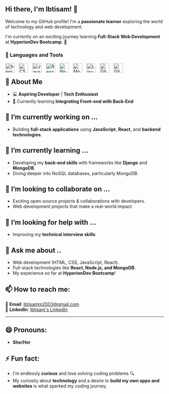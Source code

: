 ## **Hi there, I'm Ibtisam!** 👋

Welcome to my GitHub profile! I'm a **passionate learner** exploring the world of technology and web development.   

 I'm currently on an exciting journey learning **Full-Stack Web Development** at **HyperionDev Bootcamp**. 🚀

### 🧰 **Languages and Tools**
<img align="left" alt="html" width="30px" style="padding-right:10px;" src="https://cdn.jsdelivr.net/gh/devicons/devicon@latest/icons/html5/html5-original.svg" />
<img align="left" alt="CSS" width="30px" style="padding-right:10px;" src="https://cdn.jsdelivr.net/gh/devicons/devicon@latest/icons/css3/css3-original.svg" />
<img align="left" alt="JavaScript" width="30px" style="padding-right:10px;" src="https://cdn.jsdelivr.net/gh/devicons/devicon@latest/icons/javascript/javascript-original.svg" />
<img align="left" alt="React" width="30px" style="padding-right:10px;" src="https://cdn.jsdelivr.net/gh/devicons/devicon@latest/icons/react/react-original.svg" />
<img align="left" alt="Node.js" width="30px" style="padding-right:10px;" src="https://cdn.jsdelivr.net/gh/devicons/devicon@latest/icons/nodejs/nodejs-original.svg" />
<img align="left" alt="MongoDB" width="30px" style="padding-right:10px;" src="https://cdn.jsdelivr.net/gh/devicons/devicon@latest/icons/mongodb/mongodb-original.svg" />
<img align="left" alt="Linux" width="30px" style="padding-right:10px;" src="https://cdn.jsdelivr.net/gh/devicons/devicon@latest/icons/linux/linux-original.svg" />
<img align="left" alt="Git" width="30px" style="padding-right:10px;" src="https://cdn.jsdelivr.net/gh/devicons/devicon@latest/icons/git/git-original.svg" />
<img align="left" alt="GitHub" width="30px" style="padding-right:10px;" src="https://cdn.jsdelivr.net/gh/devicons/devicon@latest/icons/github/github-original.svg" />                    

<br>



## 🌟 **About Me**  
- 💻 **Aspiring Developer** | **Tech Enthusiast**  
- 🌱 Currently learning **Integrating Front-end with Back-End**

## 🔭 I’m currently working on ...  
- Building **full-stack applications** using **JavaScript**, **React**, and **backend technologies**.

## 🌱 I’m currently learning ... 
- Developing my **back-end skills** with frameworks like **Django** and **MongoDB**.
- Diving deeper into NoSQL databases, particularly MongoDB.

## 👯 I’m looking to collaborate on ... 
- Exciting open-source projects & collaborations with developers.
- Web development projects that make a real-world impact.

## 🤔 I’m looking for help with ... 
- Improving my **technical interview skills**
 
## 💬 Ask me about ..
- Web development (HTML, CSS, JavaScript, React).  
- Full-stack technologies like **React, Node.js, and MongoDB**.  
- My experience so far at **HyperionDev Bootcamp**!

## 📫 How to reach me:  
📧 **Email**: [ibtisamm2003@gmail.com](mailto:ibtisamm2003@gmail.com)  
💼 **LinkedIn**: [Ibtisam's LinkedIn](https://www.linkedin.com/in/ibtisam-s-039921313/)  

---

## 😄 Pronouns:  
- **She/Her**

## ⚡ Fun fact:  
- I'm endlessly **curious** and love solving coding problems 🔍
- My curiosity about **technology** and a desire to  **build my own apps and websites** is what sparked my coding journey.  

